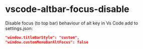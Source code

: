# vscode-altbar-focus-disable

Disable focus (to top bar) behaviour of alt key in Vs Code
add to settings.json:
~~~json
"window.titleBarStyle": "custom",
"window.customMenuBarAltFocus": false
~~~
